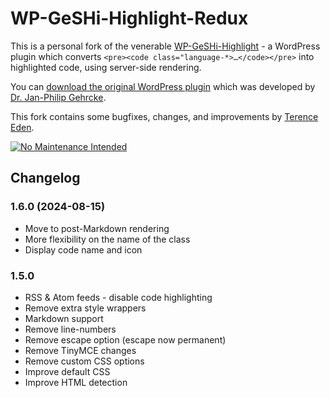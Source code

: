 # WP-GeSHi-Highlight-Redux

This is a personal fork of the venerable [WP-GeSHi-Highlight](https://gehrcke.de/wp-geshi-highlight/) - a WordPress plugin which converts `<pre><code class="language-*>…</code></pre>` into highlighted code, using server-side rendering.

You can [download the original WordPress plugin](https://wordpress.org/plugins/wp-geshi-highlight/) which was developed by [Dr. Jan-Philip Gehrcke](https://gehrcke.de/).

This fork contains some bugfixes, changes, and improvements by [Terence Eden](https://edent.tel).

[![No Maintenance Intended](https://unmaintained.tech/badge.svg)](http://unmaintained.tech/)

## Changelog

### 1.6.0 (2024-08-15)

* Move to post-Markdown rendering
* More flexibility on the name of the class
* Display code name and icon

### 1.5.0

* RSS & Atom feeds - disable code highlighting
* Remove extra style wrappers
* Markdown support
* Remove line-numbers
* Remove escape option (escape now permanent)
* Remove TinyMCE changes
* Remove custom CSS options
* Improve default CSS
* Improve HTML detection